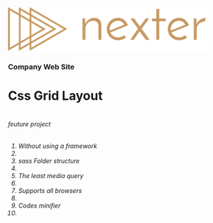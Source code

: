 <img src="media/images/logo.png" >
<br/>
<h3>Company Web Site </h3>
<h1>Css Grid Layout<h1> 
<h6>feuture project<h6>
 
  
 <ol>
  <li>Without using a framework<li>
    <li> sass Folder structure<li>
     <li> The least media query<li>
     <li>Supports all browsers<li>
     <li>Codes minifier<li>
 </ol>

   
      
